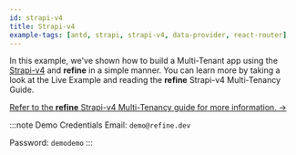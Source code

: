 ```yaml
---
id: strapi-v4
title: Strapi-v4
example-tags: [antd, strapi, strapi-v4, data-provider, react-router]
---
```


In this example, we've shown how to build a Multi-Tenant app using the [Strapi-v4](https://strapi.io/) and **refine** in a simple manner. You can learn more by taking a look at the Live Example and reading the **refine** Strapi-v4 Multi-Tenancy Guide.

[Refer to the **refine** Strapi-v4 Multi-Tenancy guide for more information. →](/docs/3.xx.xx/advanced-tutorials/multi-tenancy/strapi-v4/)

:::note Demo Credentials
Email: `demo@refine.dev`

Password: `demodemo`
:::

<CodeSandboxExample path="multi-tenancy-strapi" />
